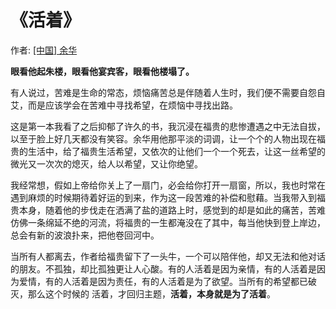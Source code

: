 # 《活着》

作者: [[中国] 余华](https://douban.com/personage/27208062/)

**眼看他起朱楼，眼看他宴宾客，眼看他楼塌了。**

有人说过，苦难是生命的常态，烦恼痛苦总是伴随着人生时，我们便不需要自怨自艾，而是应该学会在苦难中寻找希望，在烦恼中寻找出路。

这是第一本我看了之后抑郁了许久的书，我沉浸在福贵的悲惨遭遇之中无法自拔，以至于脸上好几天都没有笑容。余华用他那平淡的词调，让一个个的人物出现在福贵的生活中，给了福贵生活希望，又依次的让他们一个一个死去，让这一丝希望的微光又一次次的熄灭，给人以希望，又让你绝望。

我经常想，假如上帝给你关上了一扇门，必会给你打开一扇窗，所以，我也时常在遇到麻烦的时候期待着好运的到来，作为这一段苦难的补偿和慰藉。当我带入到福贵本身，随着他的步伐走在洒满了盐的道路上时，感觉到的却是如此的痛苦，苦难仿佛一条绵延不绝的河流，将福贵的一生都淹没在了其中，每当他快到登上岸边，总会有新的波浪扑来，把他卷回河中。

当所有人都离去，作者给福贵留下了一头牛，一个可以陪伴他，却又无法和他对话的朋友。不孤独，却比孤独更让人心酸。有的人活着是因为亲情，有的人活着是因为爱情，有的人活着是因为责任，有的人活着是为了欲望。当所有的希望都已破灭，那么这个时候的 活着，才回归主题，**活着，本身就是为了活着**。

